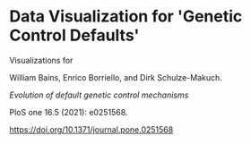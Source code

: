 # Data Visualization for 'Genetic Control Defaults'

Visualizations for 

William Bains, Enrico Borriello, and Dirk Schulze-Makuch. 

*Evolution of default genetic control mechanisms* 

PloS one 16.5 (2021): e0251568.

https://doi.org/10.1371/journal.pone.0251568
